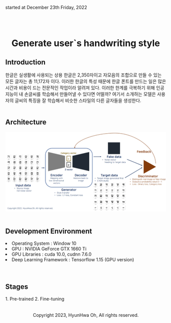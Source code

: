 started at December 23th Friday, 2022

<br>
<br>

<div align='center'>
    <h1>Generate user`s handwriting style</h1>
</div>

<h2>Introduction</h2>
한글은 실생활에 사용되는 상용 한글은 2,350자이고 자모음의 조합으로 만들 수 있는 모든 글자는 총 11,172자 이다. 이러한 한글의 특성 때문에 한글 폰트를 만드는 일은 많은 시간과 비용이 드는 전문적인 작업이라 알려져 있다. 이러한 한계를 극복하기 위해 인공지능이 내 손글씨를 학습해서 만들어낼 수 있다면 어떨까? 여기서 소개하는 모델은 사용자의 글씨의 특징을 잘 학습해서 비슷한 스타일의 다른 글자들을 생성한다.

<br>
<br>

<h2>Architecture</h2>
<img src="architecture\architecture.png"/>

<br>
<br>

<h2>Development Environment</h2>
<li>Operating System : Window 10</li>
<li>GPU : NVIDIA GeForce GTX 1660 Ti</li>
<li>GPU Libraries : cuda 10.0, cudnn 7.6.0</li>
<li>Deep Learning Framework : Tensorflow 1.15 (GPU version)</li>

<br>
<br>

<h2>Stages</h2>
1. Pre-trained
2. Fine-tuning

<br>
<br>
<br>

<div align=center>
    Copyright 2023, HyunHwa Oh, All rights reserved.
</div>